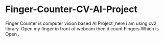 # Finger-Counter-CV-AI-Project
Finger Counter is computer vision based AI Project ,here i am using cv2 library. Open my finger in front of webcam then it count Fingers Which is Open .
